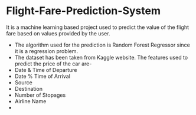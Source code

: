# Flight-Fare-Prediction-System
It is a machine learning based project used to predict the value of the flight fare based on values provided by the user.
- The algorithm used for the prediction is Random Forest Regressor since it is a regression problem.
- The dataset has been taken from Kaggle website.
The features used to predict the price of the car are-
- Date & Time of Departure
- Date % Time of Arrival
- Source
- Destination
- Number of Stopages
- Airline Name
- 
